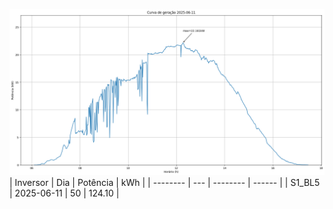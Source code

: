 ![My Image](11_06_2025-S1_BL5.png)
| Inversor | Dia | Potência | kWh    |
| -------- | --- | -------- | ------ |
| S1_BL5       | 2025-06-11  | 50       | 124.10 |
